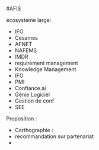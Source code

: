 #AFIS

écosysteme large:
- IFO
- Cesames
- AFNET
- NAFEMS
- IMDR
- requirement management
- Knowledge Management
- IFO
- PMI
- Confiance.ai
- Génie Logiciel
- Gestion de conf
- SEE

Proposition : 
- Carthographie : 
- recommandation sur partenariat
- 


